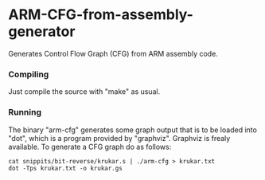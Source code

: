ARM-CFG-from-assembly-generator
===============================

Generates Control Flow Graph (CFG) from ARM assembly code.

### Compiling

Just compile the source with "make" as usual.


### Running

The binary "arm-cfg" generates some graph output that is to be loaded into "dot", which is a program provided by "graphviz". Graphviz is frealy available. To generate a CFG graph do as follows:
```
cat snippits/bit-reverse/krukar.s | ./arm-cfg > krukar.txt
dot -Tps krukar.txt -o krukar.gs
```

